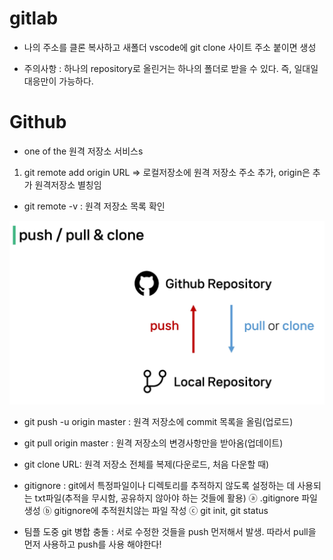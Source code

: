 # gitlab

- 나의 주소를 클론 복사하고 새폴더 vscode에 git clone 사이트 주소 붙이면 생성

- 주의사항 : 하나의 repository로 올린거는 하나의 폴더로 받을 수 있다. 즉, 일대일 대응만이 가능하다.


# Github 
- one of the 원격 저장소 서비스s
1. git remote add origin URL => 로컬저장소에 원격 저장소 주소 추가, origin은 추가 원격저장소 별칭임

- git remote -v : 원격 저장소 목록 확인

![이미지](gitgitig.PNG)  
- git push -u origin master : 원격 저장소에 commit 목록을 올림(업로드)
- git pull origin master : 원격 저장소의 변경사항만을 받아옴(업데이트)
- git clone URL: 원격 저장소 전체를 복제(다운로드, 처음 다운할 때)

- gitignore : git에서 특정파일이나 디렉토리를 추적하지 않도록 설정하는 데 사용되는 txt파일(추적을 무시함, 공유하지 않아야 하는 것들에 활용)
ⓐ .gitignore 파일 생성
ⓑ gitignore에 추적원치않는 파일 작성
ⓒ git init, git status

- 팀플 도중 git 병합 충돌 : 서로 수정한 것들을 push 먼저해서 발생. 따라서 pull을 먼저 사용하고 push를 사용 해야한다!

